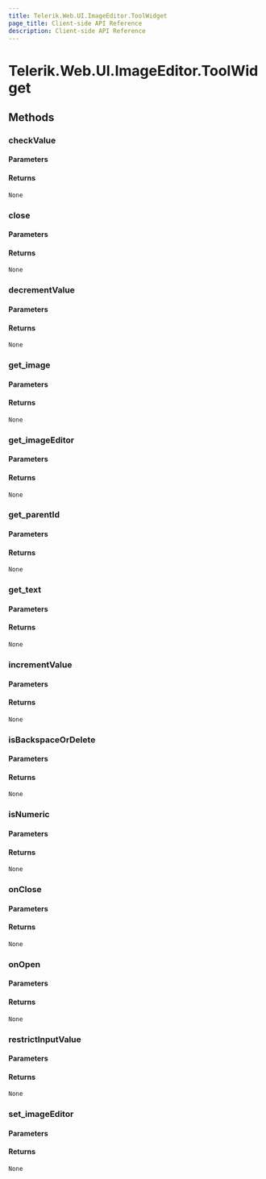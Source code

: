 ```yaml
---
title: Telerik.Web.UI.ImageEditor.ToolWidget
page_title: Client-side API Reference
description: Client-side API Reference
---
```


# Telerik.Web.UI.ImageEditor.ToolWidget  

## Methods

###  checkValue

#### Parameters

#### Returns

`None` 

###  close

#### Parameters

#### Returns

`None` 

###  decrementValue

#### Parameters

#### Returns

`None` 

###  get_image

#### Parameters

#### Returns

`None` 

###  get_imageEditor

#### Parameters

#### Returns

`None` 

###  get_parentId

#### Parameters

#### Returns

`None` 

###  get_text

#### Parameters

#### Returns

`None` 

###  incrementValue

#### Parameters

#### Returns

`None` 

###  isBackspaceOrDelete

#### Parameters

#### Returns

`None` 

###  isNumeric

#### Parameters

#### Returns

`None` 

###  onClose

#### Parameters

#### Returns

`None` 

###  onOpen

#### Parameters

#### Returns

`None` 

###  restrictInputValue

#### Parameters

#### Returns

`None` 

###  set_imageEditor

#### Parameters

#### Returns

`None` 


